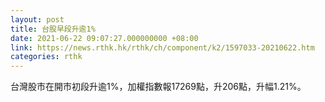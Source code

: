 ```yaml
---
layout: post
title: 台股早段升逾1%
date: 2021-06-22 09:07:27.000000000 +08:00
link: https://news.rthk.hk/rthk/ch/component/k2/1597033-20210622.htm
categories: rthk
---
```


台灣股市在開市初段升逾1%，加權指數報17269點，升206點，升幅1.21%。
